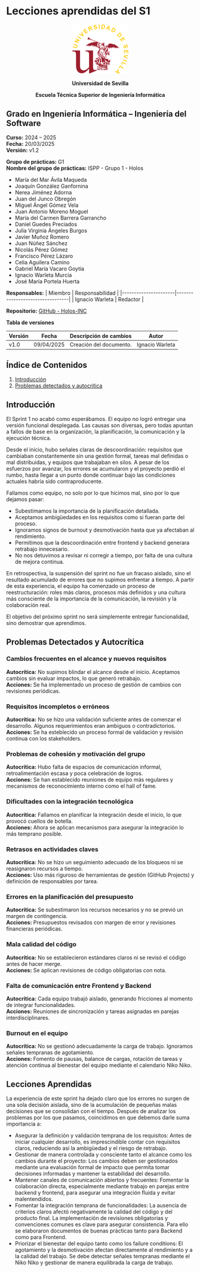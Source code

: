 # Lecciones aprendidas del S1

<p align="center">
  <img src="https://raw.githubusercontent.com/Holos-INC/Docusaurus-Holos/main/static/img/universidad-de-sevilla-logo.png" alt="Universidad de Sevilla" width="150"/>
</p>
<p align="center">
  <strong>Universidad de Sevilla</strong> 
</p>
<p align="center">
  <strong>Escuela Técnica Superior de Ingeniería Informática</strong>  
</p>

## **Grado en Ingeniería Informática – Ingeniería del Software**

**Curso:** 2024 – 2025  
**Fecha:** 20/03/2025  
**Versión:** v1.2

**Grupo de prácticas:** G1  
**Nombre del grupo de prácticas:** ISPP - Grupo 1 - Holos
- María del Mar Ávila Maqueda  
- Joaquín González Ganfornina  
- Nerea Jiménez Adorna  
- Juan del Junco Obregón  
- Miguel Ángel Gómez Vela  
- Juan Antonio Moreno Moguel  
- María del Carmen Barrera Garrancho  
- Daniel Guedes Preciados  
- Julia Virginia Ángeles Burgos  
- Javier Muñoz Romero  
- Juan Núñez Sánchez  
- Nicolás Pérez Gómez  
- Francisco Pérez Lázaro  
- Celia Aguilera Camino  
- Gabriel María Vacaro Goytía  
- Ignacio Warleta Murcia  
- José María Portela Huerta 

**Responsables:**
| Miembro              | Responsabilidad                 |
|----------------------|---------------------------------|
| Ignacio Warleta  |  Redactor                      |


**Repositorio:** [GitHub - Holos-INC](https://github.com/Holos-INC/Docusaurus-Holos)


**Tabla de versiones**

| Versión | Fecha       | Descripción de cambios | Autor                 |
|---------|------------|------------------------|------------------------|
| v1.0    | 09/04/2025 | Creación del documento. | Ignacio Warleta  |



## Índice de Contenidos
1. [Introducción](#introducción)
2. [Problemas detectados y autocrítica](#problemas-detectados-y-autocrítica)



## Introducción

El Sprint 1 no acabó como esperábamos. El equipo no logró entregar una versión funcional desplegada. Las causas son diversas, pero todas apuntan a fallos de base en la organización, la planificación, la comunicación y la ejecución técnica.

Desde el inicio, hubo señales claras de descoordinación: requisitos que cambiaban constantemente sin una gestión formal, tareas mal definidas o mal distribuidas, y equipos que trabajaban en silos. A pesar de los esfuerzos por avanzar, los errores se acumularon y el proyecto perdió el rumbo, hasta llegar a un punto donde continuar bajo las condiciones actuales habría sido contraproducente.

Fallamos como equipo, no solo por lo que hicimos mal, sino por lo que dejamos pasar:
- Subestimamos la importancia de la planificación detallada.
- Aceptamos ambigüedades en los requisitos como si fueran parte del proceso.
- Ignoramos signos de burnout y desmotivación hasta que ya afectaban al rendimiento.
- Permitimos que la descoordinación entre frontend y backend generara retrabajo innecesario.
- No nos detuvimos a revisar ni corregir a tiempo, por falta de una cultura de mejora continua.

En retrospectiva, la suspensión del sprint no fue un fracaso aislado, sino el resultado acumulado de errores que no supimos enfrentar a tiempo.
A partir de esta experiencia, el equipo ha comenzado un proceso de reestructuración: roles más claros, procesos más definidos y una cultura más consciente de la importancia de la comunicación, la revisión y la colaboración real.

El objetivo del próximo sprint no será simplemente entregar funcionalidad, sino demostrar que aprendimos. 

## Problemas Detectados y Autocrítica

### Cambios frecuentes en el alcance y nuevos requisitos  
**Autocrítica:** No supimos blindar el alcance desde el inicio. Aceptamos cambios sin evaluar impactos, lo que generó retrabajo.  
**Acciones:** Se ha implementado un proceso de gestión de cambios con revisiones periódicas.

### Requisitos incompletos o erróneos  
**Autocrítica:** No se hizo una validación suficiente antes de comenzar el desarrollo. Algunos requerimientos eran ambiguos o contradictorios.  
**Acciones:** Se ha esteblecido un proceso formal de validación y revisión continua con los stakeholders.

### Problemas de cohesión y motivación del grupo  
**Autocrítica:** Hubo falta de espacios de comunicación informal, retroalimentación escasa y poca celebración de logros.  
**Acciones:** Se han establecido reuniones de equipo más regulares y mecanismos de reconocimiento interno como el hall of fame.

### Dificultades con la integración tecnológica  
**Autocrítica:** Fallamos en planificar la integración desde el inicio, lo que provocó cuellos de botella.  
**Acciones:** Ahora se aplican mecanismos para asegurar la integración lo más temprano posible.

### Retrasos en actividades claves  
**Autocrítica:** No se hizo un seguimiento adecuado de los bloqueos ni se reasignaron recursos a tiempo.  
**Acciones:** Uso más riguroso de herramientas de gestión (GitHub Projects) y definición de responsables por tarea.

### Errores en la planificación del presupuesto  
**Autocrítica:** Se subestimaron los recursos necesarios y no se previó un margen de contingencia.  
**Acciones:** Presupuestos revisados con margen de error y revisiones financieras periódicas.

### Mala calidad del código  
**Autocrítica:** No se establecieron estándares claros ni se revisó el código antes de hacer merge.  
**Acciones:** Se aplican revisiones de código obligatorias con nota.

### Falta de comunicación entre Frontend y Backend  
**Autocrítica:** Cada equipo trabajó aislado, generando fricciones al momento de integrar funcionalidades.  
**Acciones:** Reuniones de sincronización y tareas asignadas en parejas interdisciplinares.

### Burnout en el equipo  
**Autocrítica:** No se gestionó adecuadamente la carga de trabajo. Ignoramos señales tempranas de agotamiento.  
**Acciones:** Fomento de pausas, balance de cargas, rotación de tareas y atención continua al bienestar del equipo mediante el calendario Niko Niko.

## Lecciones Aprendidas

La experiencia de este sprint ha dejado claro que los errores no surgen de una sola decisión aislada, sino de la acumulación de pequeñas malas decisiones que se consolidan con el tiempo.
Después de analizar los problemas por los que pasamos, coincidimos en que debemos darle suma importancia a:
- Asegurar la definición y validación temprana de los requisitos: Antes de iniciar cualquier desarrollo, es imprescindible contar con requisitos claros, reduciendo así la ambigüedad y el riesgo de retrabajo.
- Gestionar de manera controlada y consciente tanto el alcance como los cambios durante el proyecto: Los cambios deben ser gestionados mediante una evaluación formal de impacto que permita tomar decisiones informadas y mantener la estabilidad del desarrollo.
- Mantener canales de comunicación abiertos y frecuentes: Fomentar la colaboración directa, especialmente mediante trabajo en parejas entre backend y frontend, para asegurar una integración fluida y evitar malentendidos.
- Fomentar la integración temprana de funcionalidades: La ausencia de criterios claros afectó negativamente la calidad del código y del producto final. La implementación de revisiones obligatorias y convenciones comunes es clave para asegurar consistencia. Para ello se elaboraron documentos de buenas prácticas tanto para Backend como para Frontend.
- Priorizar el bienestar del equipo tanto como los failure conditions: El agotamiento y la desmotivación afectan directamente al rendimiento y a la calidad del trabajo. Se debe detectar señales tempranas mediante el Niko Niko y gestionar de manera equilibrada la carga de trabajo.